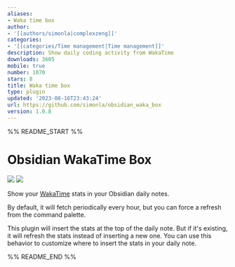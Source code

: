 ```yaml
---
aliases:
- Waka time box
author:
- '[[authors/simonla|complexzeng]]'
categories:
- '[[categories/Time management|Time management]]'
description: Show daily coding activity from WakaTime
downloads: 3605
mobile: true
number: 1070
stars: 8
title: Waka time box
type: plugin
updated: '2023-08-16T23:43:24'
url: https://github.com/simonla/obsidian_waka_box
version: 1.0.8
---
```


%% README_START %%

# Obsidian WakaTime Box

![](https://raw.githubusercontent.com/simonla/obsidian_waka_box/HEAD/docs/screenshot.webp)
![](https://raw.githubusercontent.com/simonla/obsidian_waka_box/HEAD/docs/screenshot_2.webp)

Show your [WakaTime](https://wakatime.com/) stats in your Obsidian daily notes.

By default, it will fetch periodically every hour, but you can force a refresh from the command palette.

This plugin will insert the stats at the top of the daily note. But if it's existing, it will refresh the stats instead of inserting a new one. You can use this behavior to customize where to insert the stats in your daily note.


%% README_END %%